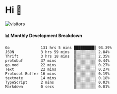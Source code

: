 # Hi 👋
 
![visitors](https://visitor-badge.glitch.me/badge?page_id=sorcererxw.sorcererx)

#### 📊 Monthly Development Breakdown

<!--START_SECTION:waka-->
```text
Go              131 hrs 5 mins █████████▒ 93.39%
JSON            3 hrs 59 mins  ▒░░░░░░░░░ 2.84%
Thrift          3 hrs 18 mins  ▒░░░░░░░░░ 2.35%
protobuf        37 mins        ▒░░░░░░░░░ 0.44%
go.mod          22 mins        ▒░░░░░░░░░ 0.27%
Text            22 mins        ▒░░░░░░░░░ 0.27%
Protocol Buffer 16 mins        ▒░░░░░░░░░ 0.19%
textmate        14 mins        ▒░░░░░░░░░ 0.18%
TypeScript      2 mins         ▒░░░░░░░░░ 0.03%
Markdown        0 secs         ▒░░░░░░░░░ 0.01%
```
<!--END_SECTION:waka-->
